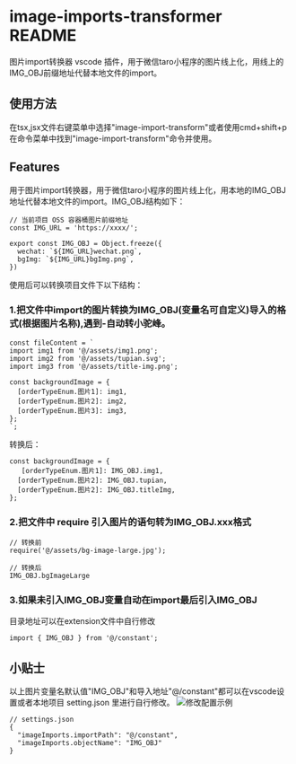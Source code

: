 # image-imports-transformer README

图片import转换器 vscode 插件，用于微信taro小程序的图片线上化，用线上的IMG_OBJ前缀地址代替本地文件的import。

## 使用方法

在tsx,jsx文件右键菜单中选择"image-import-transform"或者使用cmd+shift+p在命令菜单中找到"image-import-transform"命令并使用。

## Features


用于图片import转换器，用于微信taro小程序的图片线上化，用本地的IMG_OBJ地址代替本地文件的import。IMG_OBJ结构如下：

```
// 当前项目 OSS 容器桶图片前缀地址
const IMG_URL = 'https://xxxx/';

export const IMG_OBJ = Object.freeze({
  wechat: `${IMG_URL}wechat.png`,
  bgImg: `${IMG_URL}bgImg.png`,
})
```

使用后可以转换项目文件下以下结构：

### 1.把文件中import的图片转换为IMG_OBJ(变量名可自定义)导入的格式(根据图片名称),遇到-自动转小驼峰。
```
const fileContent = `
import img1 from '@/assets/img1.png';
import img2 from '@/assets/tupian.svg';
import img3 from '@/assets/title-img.png';

const backgroundImage = {
  [orderTypeEnum.图片1]: img1,
  [orderTypeEnum.图片2]: img2,
  [orderTypeEnum.图片3]: img3,
};
`;
```
转换后：
```
const backgroundImage = {
   [orderTypeEnum.图片1]: IMG_OBJ.img1,
  [orderTypeEnum.图片2]: IMG_OBJ.tupian,
  [orderTypeEnum.图片2]: IMG_OBJ.titleImg,
};
```
### 2.把文件中 require 引入图片的语句转为IMG_OBJ.xxx格式
```
// 转换前
require('@/assets/bg-image-large.jpg');

// 转换后
IMG_OBJ.bgImageLarge
```
### 3.如果未引入IMG_OBJ变量自动在import最后引入IMG_OBJ
目录地址可以在extension文件中自行修改
```
import { IMG_OBJ } from '@/constant';
```

## 小贴士

以上图片变量名默认值"IMG_OBJ"和导入地址"@/constant"都可以在vscode设置或者本地项目 setting.json 里进行自行修改。
![修改配置示例](https://github.com/user-attachments/assets/e6c43b6e-44cd-49f0-8a10-58883c7327d9)

```
// settings.json
{
  "imageImports.importPath": "@/constant",
  "imageImports.objectName": "IMG_OBJ"
}
```